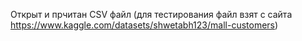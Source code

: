 Открыт и прчитан CSV файл (для тестирования файл взят с сайта https://www.kaggle.com/datasets/shwetabh123/mall-customers)
